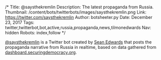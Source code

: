 /*
Title: @saysthekremlin
Description: The latest propaganda from Russia.
Thumbnail: /content/bots/twitterbots/images/saysthekremlin.png
Link: https://twitter.com/saysthekremlin
Author: botsheeter.py
Date: December 23, 2017
Tags: twitter,twitterbot,bot,active,russia,propaganda,news,tilmonedwards
Nav: hidden
Robots: index,follow
*/

[@saysthekremlin](https://twitter.com/saysthekremlin) is a Twitter bot created by [Sean Edwards](https://twitter.com/tilmonedwards) that posts the propaganda narrative from Russia in realtime, based on data gathered from [dashboard.securingdemocracy.org](http://dashboard.securingdemocracy.org).
